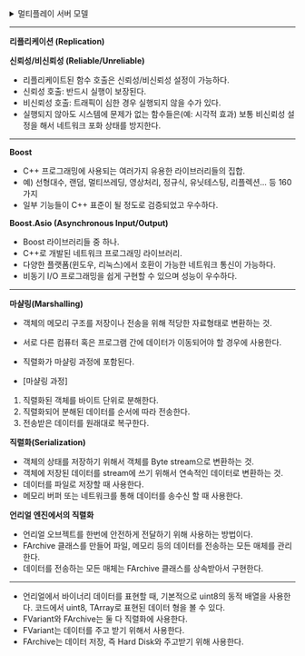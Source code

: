

<details>
<summary>멀티플레이 서버 모델</summary>
<div markdown="1">

<br>**데디케이티드(Dedicated) 서버 모델:**   
- 게임 클라이언트와 독립적으로 동작하는 서버이다.  
- 하나의 서버가 게임 한판만을 전담한다. 게임의 시작과 함께 서버를 시작하여 해당 게임이 종료되면 서버도 종료된다.  
- 랜선 상에서 소수의 플레이어들끼리 네트워크 플레이를 하기 위해 고안된 형태이다.    
- 플레이어들이 항상 서버를 들어갔다 나갈 수 있다.  
- Windows와 Linux에서 컴파일하고, 가상 서버를 만들 수 있다.  
- 플레이어들은 고정 IP 주소로 접속한다.  
- 눈에 보이는 부분이 없으므로, UI도 필요하지 않는다.  
- 게임 안에서 보이는 실체가 없으므로 Character나 PlayerController도 가지고 있지 않는다.  
- 클라이언트에서 그래픽 기능만을 제거해 서버 역할을 할 수 있도록 수정한 수준이라 클라이언트와 거의 비슷한 CPU, 메모리 사용량을 요구한다.    
- 분산 처리가 용이하다.    
- 소규모 서버 개발이 편리하다.    
예) 오버워치, 배틀그라운드 등 단판 형태의 게임  


**리슨(Listen) 서버 모델:**  
- 리슨 서버는 클라이언트이면서 동시에 서버인 구조이다.  
- 서버는 항상 최소 한개 이상의 클라이언트와 연결되어 있어야 한다.  
- 연결된 클라이언트는 리슨서버에 의해 호출되고, 연결이 끊기면 서버는 동시에 종료된다.  
- 서버는 클라이언트이기도 하기 때문에, 리슨 서버는 UI와 PlayerController를 가지고 있다.  
- 서버는 다른 클라이언트의 IP와 반드시 연결되어 있어야 하기 때문에, 고정 IP 주소를 가지고 있지 않은 인터넷 사용자들에게 문제가 발생한다.  
- OnlineSubsystem 을 사용하여 고정 IP 주소 문제를 해결할 수 있다.  


**클라이언트-서버 모델:**  
- 서버가 모든 클라이언트들의 접속을 받아 서버가 클라이언트간의 통신을 중계한다.  
- 모든 데이터의 송수신이 서버를 경유해서 전달된다.  
- 보안에 유리하다.  
- 전체 송수신 트래픽량이 적다.  
- 일부 연산을 서버 컴퓨터가 감당하므로 클라이언트 컴퓨터의 부담이 줄어든다.  
- 서버를 경유해야 하므로 더 긴 송수신 지연이 발생할 수 있다.  
예) 대규모 동시 다중 접속 게임(MMORPG)  


**피어 투 피어 모델:**  
- 별도의 서버와 클라이언트가 없다.  
- 플레이어 자체가 서버이며 클라이언트가 된다.   
- 각각의 피어는 플레이어 모두에게 신호를 주고 받는다.  
- 적은 수의 플레이어가 대량의 토큰을 주고 받는데 가장 유리하다.  
- 실시간 전략 시뮬레이션이나 격투 액션 게임에 적합하다.  
- 회선의 교환 속도가 빠르다.  
- 서버와 네트워크 거리가 고려되지 않아도 된다.  
예) 스타크래프트, 던전 앤 파이터, 대전 게임  

</div>
</details>
  
  
---
**리플리케이션 (Replication)**  

**신뢰성/비신뢰성 (Reliable/Unreliable)**  
- 리플리케이트된 함수 호출은 신뢰성/비신뢰성 설정이 가능하다.  
- 신뢰성 호출: 반드시 실행이 보장된다.  
- 비신뢰성 호출: 트래픽이 심한 경우 실행되지 않을 수가 있다.  
- 실행되지 않아도 시스템에 문제가 없는 함수들은(예: 시각적 효과) 보통 비신뢰성 설정을 해서 네트워크 포화 상태를 방지한다.  

---

**Boost**  
- C++ 프로그래밍에 사용되는 여러가지 유용한 라이브러리들의 집합.
- 예) 선형대수, 랜덤, 멀티쓰레딩, 영상처리, 정규식, 유닛테스팅, 리플렉션... 등 160가지
- 일부 기능들이 C++ 표준이 될 정도로 검증되었고 우수하다.

**Boost.Asio (Asynchronous Input/Output)**  
- Boost 라이브러리들 중 하나.
- C++로 개발된 네트워크 프로그래밍 라이브러리.
- 다양한 플랫폼(윈도우, 리눅스)에서 호환이 가능한 네트워크 통신이 가능하다.
- 비동기 I/O 프로그래밍을 쉽게 구현할 수 있으며 성능이 우수하다.

---

**마샬링(Marshalling)**
- 객체의 메모리 구조를 저장이나 전송을 위해 적당한 자료형태로 변환하는 것.
- 서로 다른 컴퓨터 혹은 프로그램 간에 데이터가 이동되어야 할 경우에 사용한다.
- 직렬화가 마샬링 과정에 포함된다.  

- [마샬링 과정]
1. 직렬화된 객체를 바이트 단위로 분해한다.
2. 직렬화되어 분해된 데이터를 순서에 따라 전송한다.
3. 전송받은 데이터를 원래대로 복구한다.

**직렬화(Serialization)**
- 객체의 상태를 저장하기 위해서 객체를 Byte stream으로 변환하는 것.
- 객체에 저장된 데이터를 stream에 쓰기 위해서 연속적인 데이터로 변환하는 것.
- 데이터를 파일로 저장할 때 사용한다.
- 메모리 버퍼 또는 네트워크를 통해 데이터를 송수신 할 때 사용한다.

**언리얼 엔진에서의 직렬화**
- 언리얼 오브젝트를 한번에 안전하게 전달하기 위해 사용하는 방법이다.
- FArchive 클래스를 만들어 파일, 메모리 등의 데이터를 전송하는 모든 매체를 관리한다.  
- 데이터를 전송하는 모든 매체는 FArchive 클래스를 상속받아서 구현한다.

---

- 언리얼에서 바이너리 데이터를 표현할 때, 기본적으로 uint8의 동적 배열을 사용한다. 코드에서 uint8, TArray<uint8>로 표현된 데이터 형을 볼 수 있다.
- FVariant와 FArchive는 둘 다 직렬화에 사용한다.  
- FVariant는 데이터를 주고 받기 위해서 사용한다.   
- FArchive는 데이터 저장, 즉 Hard Disk와 주고받기 위해 사용한다.  
